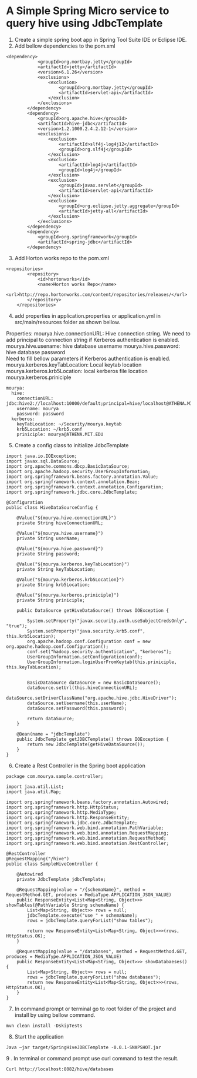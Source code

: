 # A Simple Spring Micro service to query hive using JdbcTemplate
1.	Create a simple spring boot app in Spring Tool Suite IDE or Eclipse IDE. 
2.	Add bellow dependencies to the pom.xml 
```
<dependency>
			<groupId>org.mortbay.jetty</groupId>
			<artifactId>jetty</artifactId>
			<version>6.1.26</version>
			<exclusions>
				<exclusion>
					<groupId>org.mortbay.jetty</groupId>
					<artifactId>servlet-api</artifactId>
				</exclusion>
			</exclusions>
		</dependency>
		<dependency>
			<groupId>org.apache.hive</groupId>
			<artifactId>hive-jdbc</artifactId>
			<version>1.2.1000.2.4.2.12-1</version>
			<exclusions>
				<exclusion>
					<artifactId>slf4j-log4j12</artifactId>
					<groupId>org.slf4j</groupId>
				</exclusion>
				<exclusion>
					<artifactId>log4j</artifactId>
					<groupId>log4j</groupId>
				</exclusion>
				<exclusion>
					<groupId>javax.servlet</groupId>
					<artifactId>servlet-api</artifactId>
				</exclusion>
				<exclusion>
					<groupId>org.eclipse.jetty.aggregate</groupId>
					<artifactId>jetty-all</artifactId>
				</exclusion>
			</exclusions>
		</dependency>
		<dependency>
			<groupId>org.springframework</groupId>
			<artifactId>spring-jdbc</artifactId>
		</dependency>
```
3.	Add Horton works repo to the pom.xml
```
<repositories>
		<repository>
			<id>hortonworks</id>
			<name>Horton works Repo</name>
			<url>http://repo.hortonworks.com/content/repositories/releases/</url>
		</repository>
	</repositories>
```
4.	add properties in application.properties or application.yml in src/main/resources folder as shown bellow.

Properties:
  mourya.hive.connectionURL:  Hive connection string. We need to add principal to connection string if Kerberos authentication is enabled.
  mourya.hive.usename: hive database username
  mourya.hive.password: hive database password  
      Need to fill bellow parameters if Kerberos authentication is enabled.
  mourya.kerberos.keyTabLocation: Local keytab location
  mourya.kerberos.krb5Location: local kerberos file location
  mourya.kerberos.priniciple
 
```
mourya:
  hive:
    connectionURL: jdbc:hive2://localhost:10000/default;principal=hive/localhost@ATHENA.MIT.EDU
    username: mourya
    password: password
  kerberos:
    keyTabLocation: ~/Security/mourya.keytab
    krb5Location: ~/krb5.conf
    priniciple: mourya@ATHENA.MIT.EDU
```
    
5.	Create a config class to initialize JdbcTemplate
```
import java.io.IOException;
import javax.sql.DataSource;
import org.apache.commons.dbcp.BasicDataSource;
import org.apache.hadoop.security.UserGroupInformation;
import org.springframework.beans.factory.annotation.Value;
import org.springframework.context.annotation.Bean;
import org.springframework.context.annotation.Configuration;
import org.springframework.jdbc.core.JdbcTemplate;

@Configuration
public class HiveDataSourceConfig {

	@Value("${mourya.hive.connectionURL}")
	private String hiveConnectionURL;

	@Value("${mourya.hive.username}")
	private String userName;

	@Value("${mourya.hive.password}")
	private String password;

	@Value("${mourya.kerberos.keyTabLocation}")
	private String keyTabLocation;

	@Value("${mourya.kerberos.krb5Location}")
	private String krb5Location;

	@Value("${mourya.kerberos.priniciple}")
	private String priniciple;

	public DataSource getHiveDataSource() throws IOException {
		
		System.setProperty("javax.security.auth.useSubjectCredsOnly", "true");
		System.setProperty("java.security.krb5.conf", this.krb5Location);
		org.apache.hadoop.conf.Configuration conf = new org.apache.hadoop.conf.Configuration();
		conf.set("hadoop.security.authentication", "kerberos");
		UserGroupInformation.setConfiguration(conf);
		UserGroupInformation.loginUserFromKeytab(this.priniciple, this.keyTabLocation);
		
		
		BasicDataSource dataSource = new BasicDataSource();
		dataSource.setUrl(this.hiveConnectionURL);
		dataSource.setDriverClassName("org.apache.hive.jdbc.HiveDriver");
		dataSource.setUsername(this.userName);
		dataSource.setPassword(this.password);
		
		return dataSource;
	}
	
	@Bean(name = "jdbcTemplate")
	public JdbcTemplate getJDBCTemplate() throws IOException {
		return new JdbcTemplate(getHiveDataSource());
	}
}
```
6.	Create a Rest Controller in the Spring boot application
```
package com.mourya.sample.controller;

import java.util.List;
import java.util.Map;

import org.springframework.beans.factory.annotation.Autowired;
import org.springframework.http.HttpStatus;
import org.springframework.http.MediaType;
import org.springframework.http.ResponseEntity;
import org.springframework.jdbc.core.JdbcTemplate;
import org.springframework.web.bind.annotation.PathVariable;
import org.springframework.web.bind.annotation.RequestMapping;
import org.springframework.web.bind.annotation.RequestMethod;
import org.springframework.web.bind.annotation.RestController;

@RestController
@RequestMapping("/hive")
public class SampleHiveController {

	@Autowired
	private JdbcTemplate jdbcTemplate;

	@RequestMapping(value = "/{schemaName}", method = RequestMethod.GET, produces = MediaType.APPLICATION_JSON_VALUE)
	public ResponseEntity<List<Map<String, Object>>> showTables(@PathVariable String schemaName) {
		List<Map<String, Object>> rows = null;
		jdbcTemplate.execute("use " + schemaName);
		rows = jdbcTemplate.queryForList("show tables");

		return new ResponseEntity<List<Map<String, Object>>>(rows, HttpStatus.OK);
	}

	@RequestMapping(value = "/databases", method = RequestMethod.GET, produces = MediaType.APPLICATION_JSON_VALUE)
	public ResponseEntity<List<Map<String, Object>>> showDatabaeses() {
		List<Map<String, Object>> rows = null;
		rows = jdbcTemplate.queryForList("show databases");
		return new ResponseEntity<List<Map<String, Object>>>(rows, HttpStatus.OK);
	}
}
```
7.	In command prompt or terminal go to root folder of the project and install by using bellow command.  
```
mvn clean install -DskipTests
```
8.	Start the application
```
Java –jar target/SpringHiveJDBCTemplate -0.0.1-SNAPSHOT.jar
```
9 . In terminal or command prompt use curl command to test the result. 
```
Curl http://localhost:8082/hive/databases
```
